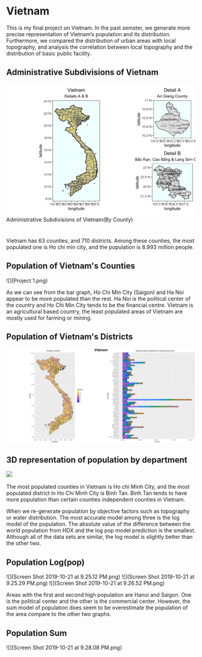 # Vietnam 

This is my final project on Vietnam. In the past semster, we generate more precise representation of Vietnam’s population and its distribution. Furthermore, we compared the distribution of urban areas with local topography, and analysis the correlation between local topography and the distribution of basic public facility.

## Administrative Subdivisions of Vietnam

![](details.png)
Administrative Subdivisions of Vietnam(By County)
#
Vietnam has 63 counties, and 710 districts. Among these counties, the most populated one is Ho chi min city, and the population is 8.993 million people.

## Population of Vietnam's Counties

![](Project 1.png)

As we can see from the bar graph, Ho Chi Min City (Saigon) and Ha Noi appear to be more populated than the rest. Ha Noi is the political center of the country and Ho Chi Min City tends to be the financial centre. Vietnam is an agricultural based country, the least populated areas of Vietnam are mostly used for farming or mining. 

## Population of Vietnam's Districts

![](Vietnam_strech.png)

## 3D representation of population by department
![](vnm_video.gif)

The most populated counties in Vietnam is Ho chi Minh City, and the most populated district in Ho Chi Minh City is Binh Tan. Binh Tan tends to have more population than certain counties independent counties in Vietnam. 

When we re-generate population by objective factors such as topography or water distribution. The most accurate model among  three is the log model of the population. The absolute value of the difference between the world population from HDX and the log pop model prediction is the smallest. Although all of the data sets are similar, the log model is slightly better than the other two. 
## Population Log(pop)
![](Screen Shot 2019-10-21 at 9.25.12 PM.png)
![](Screen Shot 2019-10-21 at 9.25.29 PM.png)
![](Screen Shot 2019-10-21 at 9.26.52 PM.png)

Areas with the first and second high population are Hanoi and Saigon. One is the political center and the  other  is  the  commercial  center.  However,  the  sum  model  of  population  does  seem  to  be overestimate the population of the area compare to the other two graphs.
## Population Sum
![](Screen Shot 2019-10-21 at 9.28.08 PM.png)
